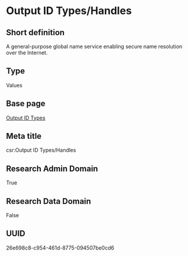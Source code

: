 # Output ID Types/Handles
## Short definition
A general-purpose global name service enabling secure name resolution over the Internet.
## Type
Values
## Base page
[Output ID Types](https://github.com/EuroCRIS/CASRAI-Dictionairies/blob/main/Objects/Output%20ID%20Types.md)
## Meta title
csr:Output ID Types/Handles
## Research Admin Domain
True
## Research Data Domain
False
## UUID
26e698c8-c954-461d-8775-094507be0cd6
